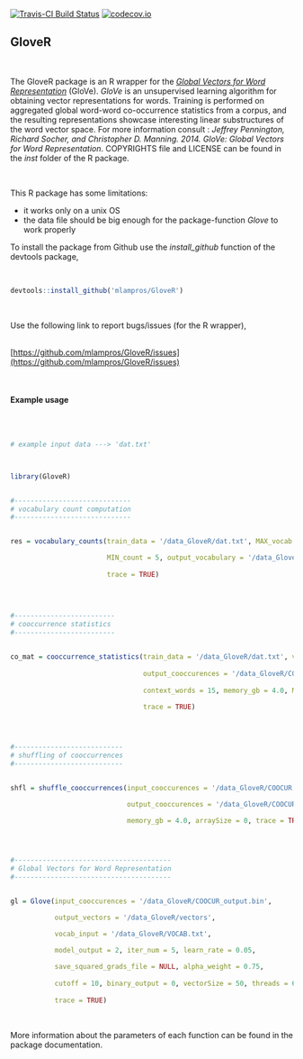 [![Travis-CI Build Status](https://travis-ci.org/mlampros/GloveR.svg?branch=master)](https://travis-ci.org/mlampros/GloveR)
[![codecov.io](https://codecov.io/github/mlampros/GloveR/coverage.svg?branch=master)](https://codecov.io/github/mlampros/GloveR?branch=master)

## GloveR
<br>

The GloveR package is an R wrapper for the [*Global Vectors for Word Representation*](http://nlp.stanford.edu/projects/glove/) (GloVe). *GloVe* is an unsupervised learning algorithm for obtaining vector representations for words. Training is performed on aggregated global word-word co-occurrence statistics from a corpus, and the resulting representations showcase interesting linear substructures of the word vector space. For more information consult : *Jeffrey Pennington, Richard Socher, and Christopher D. Manning. 2014. GloVe: Global Vectors for Word Representation*. COPYRIGHTS file and LICENSE can be found in the *inst* folder of the R package.

<br>

This R package has some limitations:

* it works only on a unix OS
* the data file should be big enough for the package-function *Glove* to work properly


To install the package from Github use the *install_github* function of the devtools package,
<br><br>

```R

devtools::install_github('mlampros/GloveR')


```
<br>

Use the following link to report bugs/issues (for the R wrapper),
<br><br>

[https://github.com/mlampros/GloveR/issues](https://github.com/mlampros/GloveR/issues)


<br>


#### **Example usage**


<br>

```R

# example input data ---> 'dat.txt'



library(GloveR)


#-----------------------------
# vocabulary count computation
#-----------------------------


res = vocabulary_counts(train_data = '/data_GloveR/dat.txt', MAX_vocab = 0,

                        MIN_count = 5, output_vocabulary = '/data_GloveR/VOCAB.txt', 
                        
                        trace = TRUE)
                        

               
               
#-------------------------
# cooccurrence statistics
#-------------------------


co_mat = cooccurrence_statistics(train_data = '/data_GloveR/dat.txt', vocab_input = '/data_GloveR/VOCAB.txt',
                                  
                                 output_cooccurences = '/data_GloveR/COOCUR.bin', symmetric_both = TRUE, 
                                 
                                 context_words = 15, memory_gb = 4.0, MAX_product = 0, overflowLength = 0, 
                                 
                                 trace = TRUE)




#---------------------------
# shuffling of cooccurrences
#---------------------------


shfl = shuffle_cooccurrences(input_cooccurences = '/data_GloveR/COOCUR.bin',

                             output_cooccurences = '/data_GloveR/COOCUR_output.bin',

                             memory_gb = 4.0, arraySize = 0, trace = TRUE)




#---------------------------------------
# Global Vectors for Word Representation
#---------------------------------------


gl = Glove(input_cooccurences = '/data_GloveR/COOCUR_output.bin',

           output_vectors = '/data_GloveR/vectors',

           vocab_input = '/data_GloveR/VOCAB.txt',

           model_output = 2, iter_num = 5, learn_rate = 0.05, 
           
           save_squared_grads_file = NULL, alpha_weight = 0.75, 
           
           cutoff = 10, binary_output = 0, vectorSize = 50, threads = 6, 
           
           trace = TRUE)


```

<br>

More information about the parameters of each function can be found in the package documentation.


<br>

